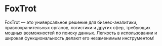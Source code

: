 # FoxTrot
FoxTrot — это универсальное решение для бизнес-аналитики, правоохранительных органов, логистики и других сфер, требующих мощных возможностей по поиску данных. Легкость в использовании и широкая функциональность делают его незаменимым инструментом!
